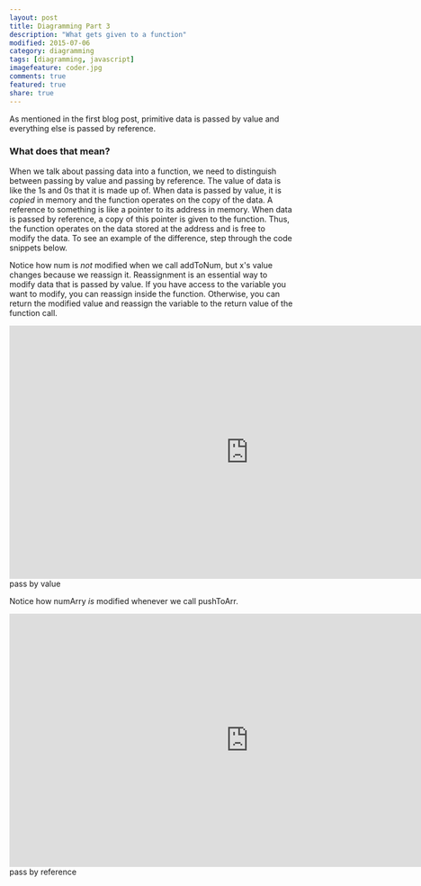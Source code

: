 ```yaml
---
layout: post
title: Diagramming Part 3
description: "What gets given to a function"
modified: 2015-07-06
category: diagramming
tags: [diagramming, javascript]
imagefeature: coder.jpg
comments: true
featured: true
share: true
---
```


As mentioned in the first blog post, primitive data is passed by value and everything else is passed by
reference. 

### What does that mean?

When we talk about passing data into a function, we need to distinguish between passing by value and
passing by reference.
The value of data is like the 1s and 0s that it is made up of. When data is passed by value,
it is *copied* in memory and the function operates on the copy of the data. A reference to something
is like a pointer to its address in memory. When data is passed by reference, a copy of this pointer
is given to the function. Thus, the function operates on the data stored at the address and is free
to modify the data. To see an example of the difference, step through the code snippets below.


Notice how num is *not* modified when we call addToNum, but x's value changes because we reassign
it. Reassignment is an essential way to modify data that is passed by value. If you have access to
the variable you want to modify, you can reassign inside the function. Otherwise, you can return the
modified value and reassign the variable to the return value of the function call.

<div align="center">
<iframe width="850" height="450" frameborder="0" src="http://pythontutor.com/iframe-embed.html#code=function+adder(x%29%7B%0A++++return+function(y%29%7B%0A++++++++x+%3D+x+%2B+y%3B%0A++++++++return+x%3B%0A++++%7D%0A%7D%0A%0Avar+num+%3D+0%3B%0Avar+addToNum+%3D+adder(num%29%3B%0Avar+result+%3D+addToNum(5%29%3B%0Aresult+%3D+addToNum(10%29%3B&origin=opt-frontend.js&cumulative=false&heapPrimitives=false&textReferences=false&py=js&rawInputLstJSON=%5B%5D&curInstr=0&codeDivWidth=350&codeDivHeight=400"> </iframe>
</div>
<figcaption>pass by value</figcaption>


Notice how numArry *is* modified whenever we call pushToArr.
<div align="center">
<iframe width="850" height="450" frameborder="0" src="http://pythontutor.com/iframe-embed.html#code=function+pusher(x%29%7B%0A++++return+function(y%29%7B%0A++++++++return+x.push(y%29%3B%0A++++%7D%0A%7D%0A%09%0Avar+numArr+%3D+%5B%5D%3B%0Avar+pushToArr+%3D+pusher(numArr%29%3B%0Avar+result+%3D+pushToArr(0%29%3B%0Aresult+%3D+pushToArr(1%29%3B&origin=opt-frontend.js&cumulative=false&heapPrimitives=false&textReferences=false&py=js&rawInputLstJSON=%5B%5D&curInstr=0&codeDivWidth=450&codeDivHeight=500"></iframe>
</div>
<figcaption>pass by reference</figcaption>





